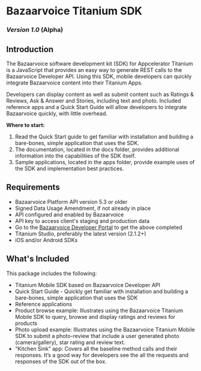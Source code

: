 # Bazaarvoice Titanium SDK 
### *Version 1.0* (Alpha)	

## Introduction
The Bazaarvoice software development kit (SDK) for Appcelerator Titanium is a JavaScript that provides an easy way to generate REST calls to the Bazaarvoice Developer API. Using this SDK, mobile developers can quickly integrate Bazaarvoice content into their Titanium Apps.

Developers can display content as well as submit content such as Ratings & Reviews, Ask & Answer and Stories, including text and photo. Included reference apps and a Quick Start Guide will allow developers to integrate Bazaarvoice quickly, with little overhead.

**Where to start:**
 1. Read the Quick Start guide to get familiar with installation and building a bare-bones, simple application that uses the SDK.
 2. The documentation, located in the docs folder, provides additional information into the capabilities of the SDK itself.
 3. Sample applications, located in the apps folder, provide example uses of the SDK and implementation best practices.

## Requirements
* Bazaarvoice Platform API version 5.3 or older
 * Signed Data Usage Amendment, if not already in place
 * API configured and enabled by Bazaarvoice
 * API key to access client's staging and production data
 * Go to the [Bazaarvoice Developer Portal](http://developer.bazaarvoice.com) to get the above completed
* Titanium Studio, preferably the latest version (2.1.2+)
* iOS and/or Android SDKs

## What's Included
This package includes the following:

* Titanium Mobile SDK based on Bazaarvoice Developer API
* Quick Start Guide - Quickly get familiar with installation and building a bare-bones, simple application that uses the SDK
* Reference applications
 * Product browse example: Illustrates using the Bazaarvoice Titanium Mobile SDK to query, browse and display ratings and reviews for products
 * Photo upload example: Illustrates using the Bazaarvoice Titanium Mobile SDK to submit a photo-review that include a user generated photo (camera/gallery), star rating and review text.
 * “Kitchen Sink” app: Covers all the baseline method calls and their responses. It’s a good way for developers see the all the requests and responses of the SDK out of the box.
